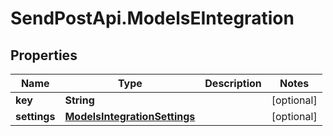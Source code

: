 # SendPostApi.ModelsEIntegration

## Properties
Name | Type | Description | Notes
------------ | ------------- | ------------- | -------------
**key** | **String** |  | [optional] 
**settings** | [**ModelsIntegrationSettings**](ModelsIntegrationSettings.md) |  | [optional] 


